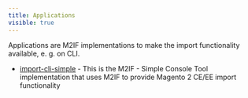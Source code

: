 ```yaml
---
title: Applications
visible: true
---
```


Applications are M2IF implementations to make the import functionality available, e. g. on CLI.

* [import-cli-simple](https://github.com/techdivision/import-cli-simple) - This is the M2IF - Simple Console Tool implementation that uses M2IF to provide Magento 2 CE/EE import functionality